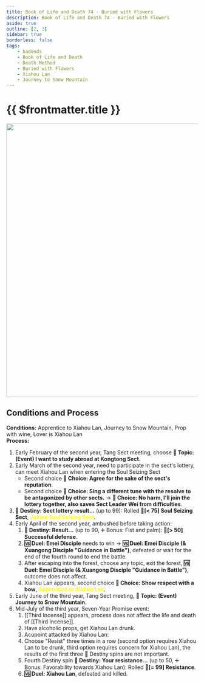 ```yaml
---
title: Book of Life and Death 74 - Buried with Flowers
description: Book of Life and Death 74 - Buried with Flowers
aside: true
outline: [2, 3]
sidebar: true
borderless: false
tags:
    - badends
    - Book of Life and Death
    - Death Method
    - Buried with Flowers
    - Xiahou Lan
    - Journey to Snow Mountain
---
```


# {{ $frontmatter.title }}

<img width="720" src="/images/badends/badend74.webp">

## Conditions and Process

<b>Conditions:</b> Apprentice to <Girl5Icon>Xiahou Lan</Girl5Icon>, Journey to Snow Mountain, Prop with wine, Lover is <Girl5Icon>Xiahou Lan</Girl5Icon><br>
<b>Process:</b><br>

1. Early February of the second year, Tang Sect meeting, choose **📜 Topic: (Event) I want to study abroad at Kongtong Sect**.
2. Early March of the second year, need to participate in the sect's lottery, can meet <Girl5Icon>Xiahou Lan</Girl5Icon> when entering the Soul Seizing Sect
    - Second choice **📖 Choice: Agree for the sake of the sect's reputation**.
    - Second choice **📖 Choice: Sing a different tune with the resolve to be antagonized by other sects.** → **📖 Choice: No harm, I'll join the lottery together, also saves Sect Leader Wei from difficulties**.
3. **🎲 Destiny: Sect lottery result...** (up to 99): Rolled **🧾[< 75] Soul Seizing Sect**, <span style='color: Yellow;'>**Joined Soul Seizing Sect**</span>.
4. Early April of the second year, ambushed before taking action:
    1. **🎲 Destiny: Result...** (up to 90, ➕ Bonus: Fist and palm): **🧾[> 50] Successful defense**.
    2. **🆚 Duel: Emei Disciple** needs to win → **🆚 Duel: Emei Disciple (& Xuangong Disciple "Guidance in Battle")**, defeated or wait for the end of the fourth round to end the battle.
    3. After escaping into the forest, choose any topic, exit the forest, **🆚 Duel: Emei Disciple (& Xuangong Disciple "Guidance in Battle")**, outcome does not affect.
    4. <Girl5Icon>Xiahou Lan</Girl5Icon> appears, second choice **📖 Choice: Show respect with a bow**, <span style='color: Yellow;'>**Apprentice to Xiahou Lan**</span>.
5. Early June of the third year, Tang Sect meeting, **📜 Topic: (Event) Journey to Snow Mountain**.
6. Mid-July of the third year, Seven-Year Promise event:
    1. [[Third Incense]] appears, process does not affect the life and death of [[Third Incense]].
    2. Have alcoholic props, get <Girl5Icon>Xiahou Lan</Girl5Icon> drunk.
    3. Acupoint attacked by <Girl5Icon>Xiahou Lan</Girl5Icon>:
    4. Choose "Resist" three times in a row (second option requires <Girl5Icon>Xiahou Lan</Girl5Icon> to be drunk, third option requires concern for <Girl5Icon>Xiahou Lan</Girl5Icon>), the results of the first three 🎲 Destiny spins are not important.
    5. Fourth Destiny spin **🎲 Destiny: Your resistance...** (up to 50, ➕ Bonus: Favorability towards <Girl5Icon>Xiahou Lan</Girl5Icon>): Rolled **🧾[= 99] Resistance**.
    6. **🆚 Duel: <Girl5Icon>Xiahou Lan</Girl5Icon>**, defeated and killed.
